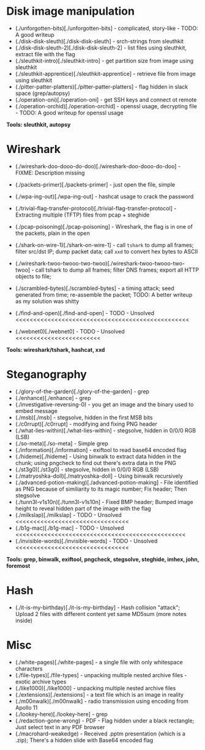 # Disk image manipulation

* (./unforgotten-bits)[./unforgotten-bits] - complicated, story-like - TODO: A good writeup
* (./disk-disk-sleuth)[./disk-disk-sleuth] - srch-strings from sleuthkit
* (./disk-disk-sleuth-2)[./disk-disk-sleuth-2] - list files using sleuthkit, extract file with the flag
* (./sleuthkit-intro)[./sleuthkit-intro] - get partition size from image using sleuthkit
* (./sleuthkit-apprentice)[./sleuthkit-apprentice] - retrieve file from image using sleuthkit
* (./pitter-patter-platters)[./pitter-patter-platters] - flag hidden in slack space (grep/autopsy)
* (./operation-oni)[./operation-oni] - get SSH keys and connect ot remote
* (./operation-orchid)[./operation-orchid] - openssl usage, decrypting file - TODO: A good writeup for openssl usage

**Tools: sleuthkit, autopsy**

# Wireshark

* (./wireshark-doo-dooo-do-doo)[./wireshark-doo-dooo-do-doo] - FIXME: Description missing
* (./packets-primer)[./packets-primer] - just open the file, simple
* (./wpa-ing-out)[./wpa-ing-out] - hashcat usage to crack the password
* (./trivial-flag-transfer-protocol)[./trivial-flag-transfer-protocol] - Extracting multiple (TFTP) files from pcap + steghide
* (./pcap-poisoning)[./pcap-poisoning] - Wireshark, the flag is in one of the packets, plain in the open
* (./shark-on-wire-1)[./shark-on-wire-1] - call `tshark` to dump all frames; filter src/dst IP; dump packet data; call `xxd` to convert hex bytes to ASCII
* (./wireshark-twoo-twooo-two-twoo)[./wireshark-twoo-twooo-two-twoo] - call tshark to dump all frames; filter DNS frames; export all HTTP objects to file;
* (./scrambled-bytes)[./scrambled-bytes] - a timing attack; seed generated from time; re-assemble the packet; TODO: A better writeup as my solution was shitty

* (./find-and-open)[./find-and-open] - TODO - Unsolved <<<<<<<<<<<<<<<<<<<<<<<<<<<<<<<<<<<<<<<<<<<<<<<<<
* (./webnet0)[./webnet0] - TODO - Unsolved <<<<<<<<<<<<<<<<<<<<<<<<

**Tools: wireshark/tshark, hashcat, xxd**

# Steganography

* (./glory-of-the-garden)[./glory-of-the-garden] - grep
* (./enhance)[./enhance] - grep
* (./investigative-reversing-0) - you get an image and the binary used to embed message
* (./msb)[./msb] - stegsolve, hidden in the first MSB bits 
* (./c0rrupt)[./c0rrupt] - modifying and fixing PNG header
* (./what-lies-within)[./what-lies-within] - stegsolve, hidden in 0/0/0 RGB (LSB)
* (./so-meta)[./so-meta] - Simple grep 
* (./information)[./information] - exiftool to read base64 encoded flag
* (./hideme)[./hideme] - Using binwalk to extract data hidden in the chunk; using pngcheck to find out there's extra data in the PNG
* (./st3g0)[./st3g0] - stegsolve, hidden in 0/0/0 RGB (LSB)
* (./matryoshka-doll)[./matryoshka-doll] - Using binwalk recursively
* (./advanced-potion-making)[./advanced-potion-making] - File identified as PNG because of similiarity to its magic number; Fix header; Then stegsolve
* (./tunn3l-v1s10n)[./tunn3l-v1s10n] - Fixed BMP header; Bumped image height to reveal hidden part of the image with the flag
* (./milkslap)[./milkslap] - TODO - Unsolved <<<<<<<<<<<<<<<<<<<<<<<<<<<<<<<<
* (./b1g-mac)[./b1g-mac] - TODO - Unsolved <<<<<<<<<<<<<<<<<<<<<<<<<<<<<<<<<<<<<<<<<<<<<<<<
* (./invisible-words)[./invisible-words] - TODO - Unsolved <<<<<<<<<<<<<<<<<<<<<<<<<<<<<<<<

**Tools: grep, binwalk, exiftool, pngcheck, stegsolve, steghide, imhex, john, foremost**

# Hash

* (./it-is-my-birthday)[./it-is-my-birthday] - Hash collision "attack"; Upload 2 files with different content yet same MD5sum (more notes inside)

# Misc

* (./white-pages)[./white-pages] - a single file with only whitespace characters
* (./file-types)[./file-types] - unpacking multiple nested archive files - exotic archive types
* (./like1000)[./like1000] - unpacking multiple nested archive files
* (./extensions)[./extensions] - a text file which is an image in reality
* (./m00nwalk)[./m00nwalk] - radio transmission using encoding from Apollo 11
* (./lookey-here)[./lookey-here] - grep
* (./redaction-gone-wrong) - PDF - Flag hidden under a black rectangle; Just select text in any PDF browser
* (./macrohard-weakedge) - Received .pptm presentation (which is a .zip); There's a hidden slide with Base64 encoded flag
